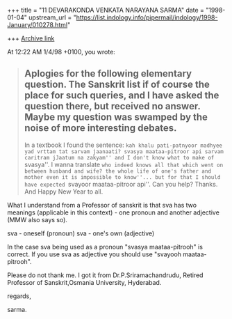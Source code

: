 +++
title = "11 DEVARAKONDA VENKATA NARAYANA SARMA"
date = "1998-01-04"
upstream_url = "https://list.indology.info/pipermail/indology/1998-January/010278.html"

+++
[Archive link](https://list.indology.info/pipermail/indology/1998-January/010278.html)

At 12:22 AM 1/4/98 +0100, you wrote:
>Aplogies for the following elementary question. The Sanskrit
>list if of course the place for such queries, and I have asked
>the question there, but received no answer. Maybe my question
>was swamped by the noise of more interesting debates.
>--------------------------------------------------------------
>In a textbook I found the sentence:
>``kah khalu pati-patnyoor madhyee yad vrttam tat sarvam jaanaati?
>svasya maataa-pitroor api sarvam caritram jJaatum na zakyam''
>and I don't know what to make of ``svasya''. I wanna translate
>``who indeed knows all that which went on between husband and
>wife? the whole life of one's father and mother even it is
>impossible to know''... but for that I should have expected
>``svayoor maataa-pitroor api''. Can you help? Thanks. And Happy
>New Year to all.
>
>

What I understand from a Professor of sanskrit is that sva has two meanings
(applicable in this context) - one pronoun and another adjective (MMW  also
says so).

sva - oneself (pronoun)
sva - one's own (adjective)

In the case sva being used as a pronoun "svasya maataa-pitrooh" is correct.
If you use sva as adjective you should use "svayooh maataa-pitrooh".

Please do not thank me. I got it from Dr.P.Sriramachandrudu, Retired Professor
of Sanskrit,Osmania University, Hyderabad.

regards,

sarma.



